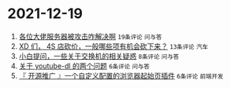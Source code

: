 # 2021-12-19

1. [各位大佬服务器被攻击咋解决啊](https://www.v2ex.com/t/823080) `19条评论` `问与答`
1. [XD 们， 4S 店砍价，一般哪些项有机会砍下来？](https://www.v2ex.com/t/823078) `13条评论` `汽车`
1. [小白提问，一些关于交换机的相关疑惑](https://www.v2ex.com/t/823076) `8条评论` `问与答`
1. [关于 youtube-dl 的两个问题](https://www.v2ex.com/t/823085) `6条评论` `问与答`
1. [『 开源推广 』一个自定义配置的浏览器起始页插件](https://www.v2ex.com/t/823074) `6条评论` `前端开发`
